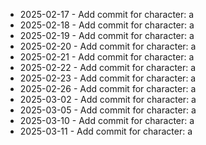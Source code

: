 - 2025-02-17 - Add commit for character: a
- 2025-02-18 - Add commit for character: a
- 2025-02-19 - Add commit for character: a
- 2025-02-20 - Add commit for character: a
- 2025-02-21 - Add commit for character: a
- 2025-02-22 - Add commit for character: a
- 2025-02-23 - Add commit for character: a
- 2025-02-26 - Add commit for character: a
- 2025-03-02 - Add commit for character: a
- 2025-03-05 - Add commit for character: a
- 2025-03-10 - Add commit for character: a
- 2025-03-11 - Add commit for character: a
